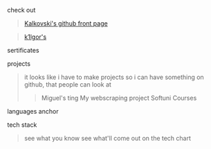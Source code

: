 check out 
> [Kalkovski's github front page](https://github.com/Georgi-Kalkovski)

> [k1lgor's](https://github.com/k1lgor)


sertificates

projects

> it looks like i have to make projects so i can have something on github, that people can look at
> > Miguel's ting
> > My webscraping project
> > Softuni Courses

languages anchor

tech stack
> see what you know
> see what'll come out on the tech chart
